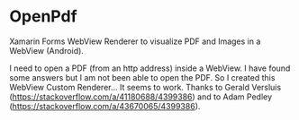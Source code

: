 # OpenPdf
Xamarin Forms WebView Renderer to visualize PDF and Images in a WebView (Android).

I need to open a PDF (from an http address) inside a WebView. I have found some answers but I am not been able to open the PDF. So I  created this WebView Custom Renderer... It seems to work. Thanks to Gerald Versluis (https://stackoverflow.com/a/41180688/4399386) and to Adam Pedley (https://stackoverflow.com/a/43670065/4399386). 
